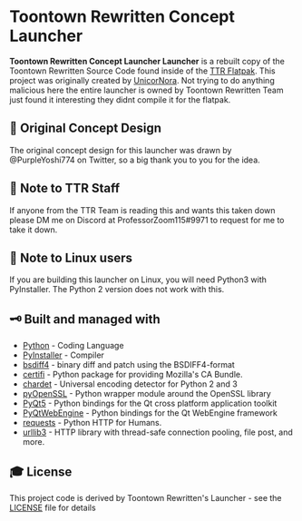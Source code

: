 # Toontown Rewritten Concept Launcher

**Toontown Rewritten Concept Launcher Launcher** is a rebuilt copy of the Toontown Rewritten Source Code found inside of the [TTR Flatpak](https://www.xytime.xyz/flatpaks/ttr/index.html). This project was originally created by [UnicorNora](https://github.com/UnicorNora/). Not trying to do anything malicious here the entire launcher is owned by Toontown Rewritten Team just found it interesting they didnt compile it for the flatpak.

## 📝 Original Concept Design
The original concept design for this launcher was drawn by @PurpleYoshi774 on Twitter, so a big thank you to you for the idea.

## 📝 Note to TTR Staff
If anyone from the TTR Team is reading this and wants this taken down please DM me on Discord at ProfessorZoom115#9971 to request for me to take it down.

## 📝 Note to Linux users
If you are building this launcher on Linux, you will need Python3 with PyInstaller. The Python 2 version does not work with this.

## 🗝 Built and managed with 
* [Python](https://www.python.org/) - Coding Language
* [PyInstaller](https://www.pyinstaller.org/) - Compiler
* [bsdiff4](https://pypi.org/project/bsdiff4/) - binary diff and patch using the BSDIFF4-format
* [certifi](https://pypi.org/project/certifi/) - Python package for providing Mozilla's CA Bundle.
* [chardet](https://pypi.org/project/chardet/) - Universal encoding detector for Python 2 and 3
* [pyOpenSSL](https://pypi.org/project/pyOpenSSL/) - Python wrapper module around the OpenSSL library
* [PyQt5](https://pypi.org/project/PyQt5/) - Python bindings for the Qt cross platform application toolkit
* [PyQtWebEngine](https://pypi.org/project/PyQtWebEngine/) - Python bindings for the Qt WebEngine framework
* [requests](https://pypi.org/project/requests/) - Python HTTP for Humans.
* [urllib3](https://pypi.org/project/urllib3/) - HTTP library with thread-safe connection pooling, file post, and more.

## 🎓 License
This project code is derived by Toontown Rewritten's Launcher - see the [LICENSE](LICENSE.md) file for details
